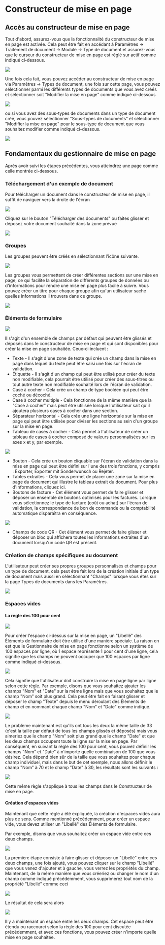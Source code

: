 # Constructeur de mise en page

## **Accès au constructeur de mise en page**

Tout d'abord, assurez-vous que la fonctionnalité du constructeur de mise en page est activée. Cela peut être fait en accédant à Paramètres → Traitement de document → Module → Type de document et assurez-vous que le curseur du constructeur de mise en page est réglé sur actif comme indiqué ci-dessous.

![](https://lh7-us.googleusercontent.com/I0VvFiFftKLoCB47jCAoosfTyqIQgXBoggMFp1QAeIj9xW4yiiIzyk5eIEHZ7duA251Yc4\_ArUKA8e-LjDht13bckAnkAOHOvl1p5k1-Qj\_UkEp2cSZwxHz\_PXe8IQ4\_jglzCtjAJg5pd9m\_hNZEhXA)

Une fois cela fait, vous pouvez accéder au constructeur de mise en page via Paramètres → Types de document, une fois sur cette page, vous pouvez sélectionner parmi les différents types de documents que vous avez créés et sélectionner soit "Modifier la mise en page" comme indiqué ci-dessous

![](https://lh7-us.googleusercontent.com/WMD8M0qugnc64ZuyLuEYH5P63qk-Vo86useg32-QyOsP63FJA\_Xh7UzwlwmUR3K9oTd19aXexSitZqQLVEKo26-i8hYWUS9CChzwAS8TgbWoqweFucJcNIgKBruzSd0mxn8zrh9i46lPxKMNDh-YEJ8)

ou si vous avez des sous-types de documents dans un type de document créé, vous pouvez sélectionner "Sous-types de documents" et sélectionner "Modifier la mise en page" pour le sous-type de document que vous souhaitez modifier comme indiqué ci-dessous.

![](https://lh7-us.googleusercontent.com/KfmM8wMGnn5tzXRxF1yT0Efm7X6v0kYeGzgNG3RihERh\_P71tjEVkJh4POMwgqnsCBoE736xI7oHkmpYNUbtAShhE-wAHsnLuxljDtmhGQUyljF\_PmOF2y6c0gIdIk\_jUD3sVNsq5viT2sb236OBYSA)

## **Fondamentaux du gestionnaire de mise en page**

Après avoir suivi les étapes précédentes, vous atteindrez une page comme celle montrée ci-dessous.

### **Téléchargement d'un exemple de document**

Pour télécharger un document dans le constructeur de mise en page, il suffit de naviguer vers la droite de l'écran

![](https://lh7-us.googleusercontent.com/I99BkFDTOloyKwwc0P8O3wf8FbKL3B5Zn5i3GfeRKSSkBdelQ\_HNfI2oJzaXQUi\_UU6R5Vr7jrgcAxIrDmmTKWgTZx90J7izOX0oczWt\_\_qt9VmD1HqafZvqH8vb7xnZMR1m5pjwzsbcnalErYo6dIc)

Cliquez sur le bouton "Télécharger des documents" ou faites glisser et déposez votre document souhaité dans la zone prévue

![](https://lh7-us.googleusercontent.com/GHqGYqvwFvN3z2ojFz\_i7ZLlZhy-A3vsKUmmzOC0NMkPd2-f6\_t\_0USF66W-N3XRqHlmx06QNSQ7U-VTPQPKWdzOhoNcN7LlMk45sKVC6bWN1O92G0r4dKyHQLlgmGZiINYjZ9vZnt89\_BjgzbON2MI)

### **Groupes**

Les groupes peuvent être créés en sélectionnant l'icône suivante.

![](https://lh7-us.googleusercontent.com/eb4jnCmezPFKPwgUisJKvicBqMWuGHW69WIFdtpmQiY-\_78VWmMyMD4TqKMJXwjH1XDnS5RXX0DsJ2\_ur\_GG62L4F7OEzkLrpgwUkiuQjZQPJqQoHIBj6WM33zY0AkYXhI3mKLjZetbEQ2AlhPJ8KV8)

Les groupes vous permettent de créer différentes sections sur une mise en page, ce qui facilite la séparation de différents groupes de données ou d'informations pour rendre une mise en page plus facile à suivre. Vous pouvez créer un titre pour chaque groupe afin qu'un utilisateur sache quelles informations il trouvera dans ce groupe.

![](https://lh7-us.googleusercontent.com/lWqIEC-TCOp4rKytTbhn2fYWY618\_Yra2mjWHA9oMyWPqHXA5JKCLoZoEtM8xQHAkn4HFNTPYpbMePUYnQhQGL0KmgBfTEDWPDAMy7PjZinZl2s\_kHQlsLAGjYbzSINWTme3qRO9tHLcpVaDVvS\_8F4)

### **Éléments de formulaire**

![](https://lh7-us.googleusercontent.com/OFBRSGdol7loocu5uGVe4Q8URMDojvXTN0xj3TCgL-jb-wUgt1fjEqfXCyMPz\_HNh94LVVmg6ifQDhxvlQsgbbChRfrw2Ohx4ICOUwHix3iiAFY9hI3BPGBfcNABiHLhgXQJVZmGvEO\_niVWkIXz\_6g)

Il s'agit d'un ensemble de champs par défaut qui peuvent être glissés et déposés dans le constructeur de mise en page et qui sont disponibles pour créer la mise en page souhaitée. Ceux-ci incluent :

* Texte - Il s'agit d'une zone de texte qui crée un champ dans la mise en page dans lequel du texte peut être saisi une fois sur l'écran de validation.
* Étiquette - Il s'agit d'un champ qui peut être utilisé pour créer du texte non modifiable, cela pourrait être utilisé pour créer des sous-titres ou tout autre texte non modifiable souhaité lors de l'écran de validation.
* Case à cocher - Cela crée un champ de type booléen qui peut être coché ou décoché.
* Case à cocher multiple - Cela fonctionne de la même manière que la "Case à cocher" mais peut être utilisée lorsque l'utilisateur sait qu'il ajoutera plusieurs cases à cocher dans une section.
* Séparateur horizontal - Cela crée une ligne horizontale sur la mise en page qui peut être utilisée pour diviser les sections au sein d'un groupe sur la mise en page.
* Tableau de cases à cocher - Cela permet à l'utilisateur de créer un tableau de cases à cocher composé de valeurs personnalisées sur les axes x et y, par exemple.

![](https://lh7-us.googleusercontent.com/lMZU68H4i8ELjgenpcNXeNhJ9iwzTWGRkjNMEdV3rqdGwnaRZ\_tvG9mbx2ogXQ2hMciGSp-9m1c5KS9VwGJWzuxcRiaioVDSLTLvh-csHUho4aX25LXrtjhGSfK6yTukufwrjQvZR-JliuhiaPCCxpw)

* Bouton - Cela crée un bouton cliquable sur l'écran de validation dans la mise en page qui peut être défini sur l'une des trois fonctions, y compris : Exporter, Exporter mit Sonderwunsch ou Rejeter.
* Tables extraites - Cela vous permet de placer une zone sur la mise en page du document qui illustre le tableau extrait du document. Pour plus d'informations, cliquez ici.
* Boutons de facture - Cet élément vous permet de faire glisser et déposer un ensemble de boutons optimisés pour les factures. Lorsque vous sélectionnez le type de facture (coût ou achat) sur l'écran de validation, la correspondance de bon de commande ou la comptabilité automatique disparaîtra en conséquence.

![](https://lh7-us.googleusercontent.com/-w5iTr9b\_pcc6Y39osFmuzKQGRa\_e4tAXvQOn1zN8T4HwcuTs\_FP9mFPAJJeABvYKTyiQr3xZALsRgueIDksbswhnY-E9ioT1AIaf8xwAblBckX1f8xzi5v9mLxBRRUZoViDntKK6Nd5fy5sd5Bq5LU)

* Champs de code QR - Cet élément vous permet de faire glisser et déposer un bloc qui affichera toutes les informations extraites d'un document lorsqu'un code QR est présent.
### **Création de champs spécifiques au document**

L'utilisateur peut créer ses propres groupes personnalisés et champs pour un type de document, cela peut être fait lors de la création initiale d'un type de document mais aussi en sélectionnant "Champs" lorsque vous êtes sur la page Types de documents dans les Paramètres.

![](https://lh7-us.googleusercontent.com/N9i3KnGyXATf5jLVbPQGiPEG9rlz6WqHJ5c8FZnpw3EwmaMnl2cQhMwhug3d-A82caOS6Nxc7LgAVLMtBL404hKR7i39u2RfwzCnohqn1\_mbkMtjzNKThnjGu2ivaFNqKDuobzA6kUdD8gGiQ\_zs3z8)

### **Espaces vides**

#### **La règle des 100 pour cent**

![](https://lh7-us.googleusercontent.com/TwNA3gZrgzhSvZrZOGywGYz92fRkUtjIsr6sDCxEzYgWcfJ9kXuzJKkqNiFyp3H5XXoqUz76TzZ72r86YY\_O3Vw\_rvDKczD\_hdMOIQOFWORr2bo8pGunrAtUklJ1ye7KEQJEjRNqNUNCnXM0boIICUA)

Pour créer l'espace ci-dessus sur la mise en page, un "Libellé" des Éléments de formulaire doit être utilisé d'une manière spéciale. La raison en est que le Gestionnaire de mise en page fonctionne selon un système de 100 espaces par ligne, où 1 espace représente 1 pour cent d'une ligne, cela signifie que les champs ne peuvent occuper que 100 espaces par ligne comme indiqué ci-dessous.

![](https://lh7-us.googleusercontent.com/YTqddzVQPWRuP5ylV6NnMc-KnEgCY0ZxZ8zn0In5d5dOxaWnwGDi4N2qohbobLNphLfVD61sMUE5QlmXJZ3e0tP7Y8no\_wVRy9WTF0nWIN5Tg3t-zLJhs9M-kVYPFV3CyerRZZoK-iMXLmKGcuSY\_Nw)

Cela signifie que l'utilisateur doit construire la mise en page ligne par ligne selon cette règle. Par exemple, disons que vous souhaitez ajouter les champs "Nom" et "Date" sur la même ligne mais que vous souhaitez que le champ "Nom" soit plus grand. Cela peut être fait en faisant glisser et déposer le champ "Texte" depuis le menu déroulant des Éléments de champ et en nommant chaque champ "Nom" et "Date" comme indiqué.

![](https://lh7-us.googleusercontent.com/2ru3pj0iD3V6ADqYBjeQPqDT3uvTH\_Al2MV0gpUUQ9MpX0TSFtnjYL6JN0YOkBk9afx2q2YcMo4gWE2jItUAGSEfX79O\_6sFgKwP5FGa98SwzgjGgee1G-2aO6NyqZusf27SbJoWoHmzu51Hx25kVmM)

Le problème maintenant est qu'ils ont tous les deux la même taille de 33 (c'est la taille par défaut de tous les champs glissés et déposés) mais vous aimeriez que le champ "Nom" soit plus grand que le champ "Date" et que les deux champs occupent toute la ligne sur la mise en page. Par conséquent, en suivant la règle des 100 pour cent, vous pouvez définir les champs "Nom" et "Date" à n'importe quelle combinaison de 100 que vous désirez. Cela dépend bien sûr de la taille que vous souhaitez pour chaque champ individuel, mais dans le but de cet exemple, nous allons définir le champ "Nom" à 70 et le champ "Date" à 30, les résultats sont les suivants :

![](https://lh7-us.googleusercontent.com/m411QblkCfsQWllhX74QpANjuVEv3fgM1Nhg8cJjbkNQGcjym6v0JFHIrKyMOAu-MasQ4KH9ZPaxmqNWfhWmAuL6SOZE030NXebb7ERzYxF99hLJC6oGbM-YXp7bNdZuoTaPmsDt7EjpV5BOiflwA4g)

Cette même règle s'applique à tous les champs dans le Constructeur de mise en page.

#### **Création d'espaces vides**

Maintenant que cette règle a été expliquée, la création d'espaces vides aura plus de sens. Comme mentionné précédemment, pour créer un espace vide, vous devez utiliser un "Libellé" des Éléments de formulaire.

Par exemple, disons que vous souhaitez créer un espace vide entre ces deux champs.

![](https://lh7-us.googleusercontent.com/jOms6aTB3wCmX3L-MiUTrOb\_-q3AiFC3Y75TsHJe8QFLru10H9aZKzbE5MfHPZ0v9fqycQeddNPJp7pnRjv17crkrYUymNA8u9bF-3u9IfR6ru\_duavqrLCQocommljzLA00RXs\_lQA4gDH6l\_QvyTs)

La première étape consiste à faire glisser et déposer un "Libellé" entre ces deux champs, une fois ajouté, vous pouvez cliquer sur le champ "Libellé" que vous venez d'ajouter et à gauche, vous verrez les propriétés du champ. Maintenant, de la même manière que vous créeriez ou changer le nom d'un champ comme indiqué précédemment, vous supprimerez tout nom de la propriété "Libellé" comme ceci

![](https://lh7-us.googleusercontent.com/0Mma4wYIIfAkOyRIFLZtjug7pbWltfaiPm3r\_WgbP5fCgKe2BGD6Qf5YJ5Ns7fBBTRfJ68NlOtmOQrvcOvjyWGxk9v\_XmDj-8moEQhcDUugh\_VO5DdrJLYYV08ftr8YdhuhEM0otWs\_ljew18j7XJFQ)

Le résultat de cela sera alors

![](https://lh7-us.googleusercontent.com/-HqoJUAbcHRCletgSg6gcKXpn6zto1Do8I5EmcEmPWL4qUrMREh-wZdhy7ZKtnbuGjypd7p2mjcIu6LbbfdjA3c1liT2reCQXWiP1VAji08eWc\_bbF\_a0Dd82rJRgCuD5yjdlXL\_DNheMcw-fm6pQnA)

Il y a maintenant un espace entre les deux champs. Cet espace peut être étendu ou raccourci selon la règle des 100 pour cent discutée précédemment, et avec ces fonctions, vous pouvez créer n'importe quelle mise en page souhaitée.
